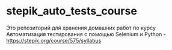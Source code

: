# stepik_auto_tests_course
Это репозиторий для хранения домашних работ по курсу Автоматизация тестирования с помощью Selenium и Python - https://stepik.org/course/575/syllabus